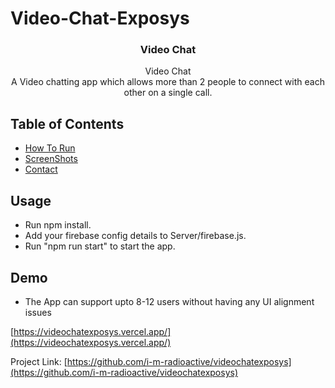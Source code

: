 # Video-Chat-Exposys
<p align="center"> 
  <h3 align="center">Video Chat</h3>

  <p align="center">
    Video Chat
    <br />  
     A Video chatting app which allows more than 2 people to connect with each other on a single call.
    <br />
  </p>
</p>

<!-- TABLE OF CONTENTS -->
## Table of Contents
 
* [How To Run](#usage) 
* [ScreenShots](#demo) 
* [Contact](#contact)


<!-- Prerequisites -->
## Usage
* Run npm install.
* Add your firebase config details to Server/firebase.js. 
* Run "npm run start" to start the app. 
 
<!-- Demo -->
## Demo
* The App can support upto 8-12 users without having any UI alignment issues

[https://videochatexposys.vercel.app/](https://videochatexposys.vercel.app/)


Project Link: [https://github.com/i-m-radioactive/videochatexposys](https://github.com/i-m-radioactive/videochatexposys)
